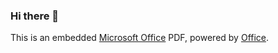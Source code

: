 ### Hi there 👋
<a src="https://onedrive.live.com/embed?resid=AF842E3C486AD93A%211675&amp;authkey=%21AGGJqa7Z2dAea7M&amp;em=2&amp;wdStartOn=1" width="420px" height="594px" frameborder="0">This is an embedded <a target="_blank" href="https://office.com">Microsoft Office</a> PDF, powered by <a target="_blank" href="https://office.com/webapps">Office</a>.</a>
<!--
**mhmd3397/mhmd3397** is a ✨ _special_ ✨ repository because its `README.md` (this file) appears on your GitHub profile.

Here are some ideas to get you started:

- 🔭 I’m currently working on ...
- 🌱 I’m currently learning ...
- 👯 I’m looking to collaborate on ...
- 🤔 I’m looking for help with ...
- 💬 Ask me about ...
- 📫 How to reach me: ...
- 😄 Pronouns: ...
- ⚡ Fun fact: ...
-->
